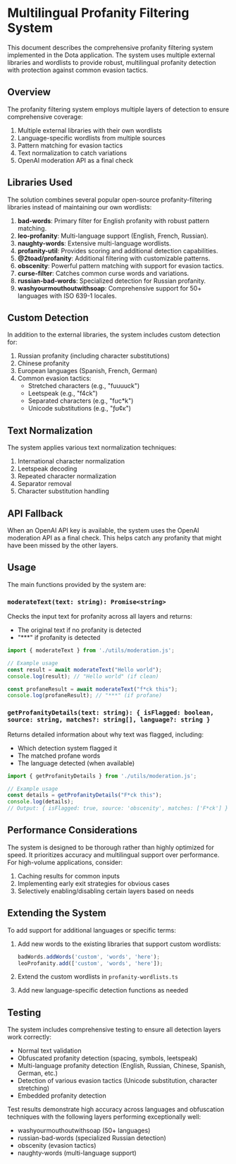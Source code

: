 # Multilingual Profanity Filtering System

This document describes the comprehensive profanity filtering system implemented in the Dota application. The system uses multiple external libraries and wordlists to provide robust, multilingual profanity detection with protection against common evasion tactics.

## Overview

The profanity filtering system employs multiple layers of detection to ensure comprehensive coverage:

1. Multiple external libraries with their own wordlists
2. Language-specific wordlists from multiple sources
3. Pattern matching for evasion tactics
4. Text normalization to catch variations
5. OpenAI moderation API as a final check

## Libraries Used

The solution combines several popular open-source profanity-filtering libraries instead of maintaining our own wordlists:

1. **bad-words**: Primary filter for English profanity with robust pattern matching.
2. **leo-profanity**: Multi-language support (English, French, Russian).
3. **naughty-words**: Extensive multi-language wordlists.
4. **profanity-util**: Provides scoring and additional detection capabilities.
5. **@2toad/profanity**: Additional filtering with customizable patterns.
6. **obscenity**: Powerful pattern matching with support for evasion tactics.
7. **curse-filter**: Catches common curse words and variations.
8. **russian-bad-words**: Specialized detection for Russian profanity.
9. **washyourmouthoutwithsoap**: Comprehensive support for 50+ languages with ISO 639-1 locales.

## Custom Detection

In addition to the external libraries, the system includes custom detection for:

1. Russian profanity (including character substitutions)
2. Chinese profanity
3. European languages (Spanish, French, German)
4. Common evasion tactics:
   - Stretched characters (e.g., "fuuuuck")
   - Leetspeak (e.g., "f4ck")
   - Separated characters (e.g., "f*u*c*k")
   - Unicode substitutions (e.g., "ƒʊ¢κ")

## Text Normalization

The system applies various text normalization techniques:

1. International character normalization
2. Leetspeak decoding
3. Repeated character normalization
4. Separator removal
5. Character substitution handling

## API Fallback

When an OpenAI API key is available, the system uses the OpenAI moderation API as a final check. This helps catch any profanity that might have been missed by the other layers.

## Usage

The main functions provided by the system are:

### `moderateText(text: string): Promise<string>`

Checks the input text for profanity across all layers and returns:
- The original text if no profanity is detected
- "***" if profanity is detected

```typescript
import { moderateText } from './utils/moderation.js';

// Example usage
const result = await moderateText("Hello world");
console.log(result); // "Hello world" (if clean)

const profaneResult = await moderateText("f*ck this");
console.log(profaneResult); // "***" (if profane)
```

### `getProfanityDetails(text: string): { isFlagged: boolean, source: string, matches?: string[], language?: string }`

Returns detailed information about why text was flagged, including:
- Which detection system flagged it
- The matched profane words
- The language detected (when available)

```typescript
import { getProfanityDetails } from './utils/moderation.js';

// Example usage
const details = getProfanityDetails("F*ck this");
console.log(details);
// Output: { isFlagged: true, source: 'obscenity', matches: ['F*ck'] }
```

## Performance Considerations

The system is designed to be thorough rather than highly optimized for speed. It prioritizes accuracy and multilingual support over performance. For high-volume applications, consider:

1. Caching results for common inputs
2. Implementing early exit strategies for obvious cases
3. Selectively enabling/disabling certain layers based on needs

## Extending the System

To add support for additional languages or specific terms:

1. Add new words to the existing libraries that support custom wordlists:
   ```typescript
   badWords.addWords('custom', 'words', 'here');
   leoProfanity.add(['custom', 'words', 'here']);
   ```

2. Extend the custom wordlists in `profanity-wordlists.ts`

3. Add new language-specific detection functions as needed

## Testing

The system includes comprehensive testing to ensure all detection layers work correctly:

- Normal text validation
- Obfuscated profanity detection (spacing, symbols, leetspeak)
- Multi-language profanity detection (English, Russian, Chinese, Spanish, German, etc.)
- Detection of various evasion tactics (Unicode substitution, character stretching)
- Embedded profanity detection

Test results demonstrate high accuracy across languages and obfuscation techniques with the following layers performing exceptionally well:
- washyourmouthoutwithsoap (50+ languages)
- russian-bad-words (specialized Russian detection)
- obscenity (evasion tactics)
- naughty-words (multi-language support)
